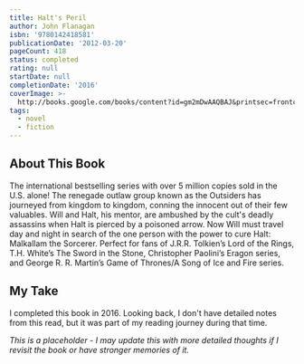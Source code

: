 ```yaml
---
title: Halt's Peril
author: John Flanagan
isbn: '9780142418581'
publicationDate: '2012-03-20'
pageCount: 418
status: completed
rating: null
startDate: null
completionDate: '2016'
coverImage: >-
  http://books.google.com/books/content?id=gm2mDwAAQBAJ&printsec=frontcover&img=1&zoom=1&source=gbs_api
tags:
  - novel
  - fiction
---
```


## About This Book

The international bestselling series with over 5 million copies sold in the U.S. alone! The renegade outlaw group known as the Outsiders has journeyed from kingdom to kingdom, conning the innocent out of their few valuables. Will and Halt, his mentor, are ambushed by the cult's deadly assassins when Halt is pierced by a poisoned arrow. Now Will must travel day and night in search of the one person with the power to cure Halt: Malkallam the Sorcerer. Perfect for fans of J.R.R. Tolkien’s Lord of the Rings, T.H. White’s The Sword in the Stone, Christopher Paolini’s Eragon series, and George R. R. Martin’s Game of Thrones/A Song of Ice and Fire series.

## My Take

I completed this book in 2016. Looking back, I don't have detailed notes from this read, but it was part of my reading journey during that time.

*This is a placeholder - I may update this with more detailed thoughts if I revisit the book or have stronger memories of it.*
